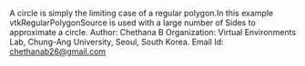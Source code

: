 A circle is simply the limiting case of a regular polygon.In this example vtkRegularPolygonSource is used with a large number of Sides to approximate a circle.
Author: Chethana B 
Organization: Virtual Environments Lab, Chung-Ang University, Seoul, South Korea.
Email Id: chethanab26@gmail.com
